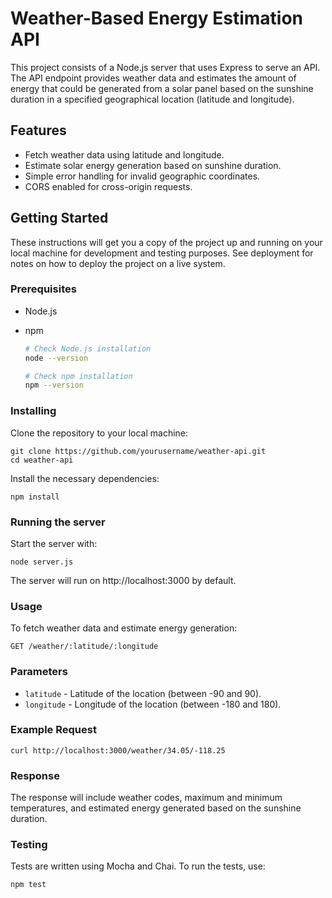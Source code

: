 # Weather-Based Energy Estimation API

This project consists of a Node.js server that uses Express to serve an API. The API endpoint provides weather data and estimates the amount of energy that could be generated from a solar panel based on the sunshine duration in a specified geographical location (latitude and longitude).

## Features

- Fetch weather data using latitude and longitude.
- Estimate solar energy generation based on sunshine duration.
- Simple error handling for invalid geographic coordinates.
- CORS enabled for cross-origin requests.

## Getting Started

These instructions will get you a copy of the project up and running on your local machine for development and testing purposes. See deployment for notes on how to deploy the project on a live system.

### Prerequisites

- Node.js
- npm

    ```bash
  # Check Node.js installation
  node --version
  
  # Check npm installation
  npm --version


### Installing

Clone the repository to your local machine:

    
    git clone https://github.com/yourusername/weather-api.git
    cd weather-api

Install the necessary dependencies:

    
    npm install

### Running the server
Start the server with:

    
    node server.js

The server will run on http://localhost:3000 by default.

### Usage
To fetch weather data and estimate energy generation:

    
    GET /weather/:latitude/:longitude


### Parameters

- `latitude` - Latitude of the location (between -90 and 90).
- `longitude` - Longitude of the location (between -180 and 180).

### Example Request

    
    curl http://localhost:3000/weather/34.05/-118.25

### Response
The response will include weather codes, maximum and minimum temperatures, and estimated energy generated based on the sunshine duration.

### Testing
Tests are written using Mocha and Chai. To run the tests, use:

    
    npm test
